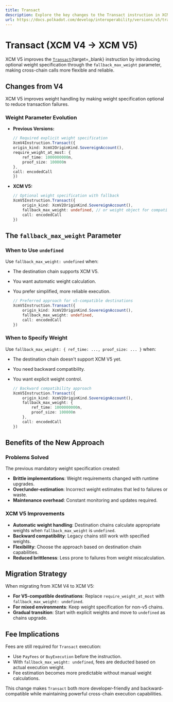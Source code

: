 ```yaml
---
title: Transact
description: Explore the key changes to the Transact instruction in XCM V5, including automatic weight calculation, improved reliability, and simplified cross-chain execution patterns.
url: https://docs.polkadot.com/develop/interoperability/versions/v5/transact/
---
```


# Transact (XCM V4 → XCM V5)

XCM V5 improves the [`Transact`](https://paritytech.github.io/polkadot-sdk/master/staging_xcm/v5/enum.Instruction.html#variant.Transact){target=\_blank} instruction by introducing optional weight specification through the `fallback_max_weight` parameter, making cross-chain calls more flexible and reliable.

## Changes from V4

XCM V5 improves weight handling by making weight specification optional to reduce transaction failures.

### Weight Parameter Evolution

- **Previous Versions:**

    ```typescript
    // Required explicit weight specification
    XcmV4Instruction.Transact({
    origin_kind: XcmV2OriginKind.SovereignAccount(),
    require_weight_at_most: {
        ref_time: 1000000000n,
        proof_size: 100000n
    },
    call: encodedCall
    })
    ```

- **XCM V5:**

    ```typescript
    // Optional weight specification with fallback
    XcmV5Instruction.Transact({
        origin_kind: XcmV2OriginKind.SovereignAccount(),
        fallback_max_weight: undefined, // or weight object for compatibility
        call: encodedCall
    })
    ```

## The `fallback_max_weight` Parameter

### When to Use `undefined`

Use `fallback_max_weight: undefined` when:

- The destination chain supports XCM V5.
- You want automatic weight calculation.
- You prefer simplified, more reliable execution.

    ```typescript
    // Preferred approach for v5-compatible destinations
    XcmV5Instruction.Transact({
        origin_kind: XcmV2OriginKind.SovereignAccount(),
        fallback_max_weight: undefined,
        call: encodedCall
    })
    ```

### When to Specify Weight

Use `fallback_max_weight: { ref_time: ..., proof_size: ... }` when:

- The destination chain doesn't support XCM V5 yet.
- You need backward compatibility.
- You want explicit weight control.

    ```typescript
    // Backward compatibility approach
    XcmV5Instruction.Transact({
        origin_kind: XcmV2OriginKind.SovereignAccount(), 
        fallback_max_weight: {
            ref_time: 1000000000n,
            proof_size: 100000n
        },
        call: encodedCall
    })
    ```

## Benefits of the New Approach

### Problems Solved

The previous mandatory weight specification created:

- **Brittle implementations**: Weight requirements changed with runtime upgrades.
- **Over/under-estimation**: Incorrect weight estimates that led to failures or waste.
- **Maintenance overhead**: Constant monitoring and updates required.

### XCM V5 Improvements

- **Automatic weight handling**: Destination chains calculate appropriate weights when `fallback_max_weight` is `undefined`.
- **Backward compatibility**: Legacy chains still work with specified weights.
- **Flexibility**: Choose the approach based on destination chain capabilities.
- **Reduced brittleness**: Less prone to failures from weight miscalculation.

## Migration Strategy

When migrating from XCM V4 to XCM V5:

- **For V5-compatible destinations**: Replace `require_weight_at_most` with `fallback_max_weight: undefined`.
- **For mixed environments**: Keep weight specification for non-v5 chains.
- **Gradual transition**: Start with explicit weights and move to `undefined` as chains upgrade.

## Fee Implications

Fees are still required for `Transact` execution:

- Use `PayFees` or `BuyExecution` before the instruction.
- With `fallback_max_weight: undefined`, fees are deducted based on actual execution weight.
- Fee estimation becomes more predictable without manual weight calculations.

This change makes `Transact` both more developer-friendly and backward-compatible while maintaining powerful cross-chain execution capabilities.
